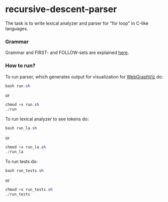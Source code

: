# recursive-descent-parser
The task is to write lexical analyzer and parser for "for loop" in C-like languages.

### Grammar
Grammar and FIRST- and FOLLOW-sets are explained [here](Grammar.pdf).

### How to run?
To run parser, which generates output for visualization for [WebGraphViz](http://www.webgraphviz.com) do:
```java
bash run.sh
```
or
```java
chmod +x run.sh
./run
```

To run lexical analyzer to see tokens do:
```java
bash run_la.sh
```
or
```java
chmod +x run_la.sh
./run_la
```

To run tests do:
```java
bash run_tests.sh
```
or
```java
chmod +x run_tests.sh
./run_tests
```
